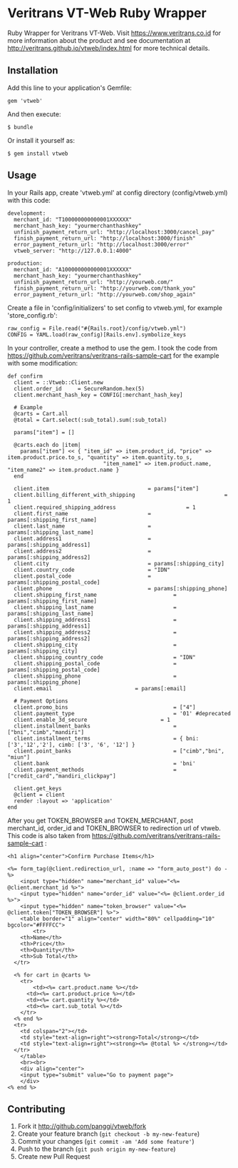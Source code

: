 # Veritrans VT-Web Ruby Wrapper

Ruby Wrapper for Veritrans VT-Web. Visit https://www.veritrans.co.id for more information about the product and see documentation at http://veritrans.github.io/vtweb/index.html for more technical details.

## Installation

Add this line to your application's Gemfile:

    gem 'vtweb'

And then execute:

    $ bundle

Or install it yourself as:

    $ gem install vtweb

## Usage

In your Rails app, create 'vtweb.yml' at config directory (config/vtweb.yml) with this code:

    development:
      merchant_id: "T100000000000001XXXXXX"
      merchant_hash_key: "yourmerchanthashkey"
      unfinish_payment_return_url: "http://localhost:3000/cancel_pay"
      finish_payment_return_url: "http://localhost:3000/finish"
      error_payment_return_url: "http://localhost:3000/error"
      vtweb_server: "http://127.0.0.1:4000"

    production:
      merchant_id: "A100000000000001XXXXXX"
      merchant_hash_key: "yourmerchanthashkey"
      unfinish_payment_return_url: "http://yourweb.com/"
      finish_payment_return_url: "http://yourweb.com/thank_you"
      error_payment_return_url: "http://yourweb.com/shop_again"
      
Create a file in 'config/initializers' to set config to vtweb.yml, for example 'store_config.rb':
    
    raw_config = File.read("#{Rails.root}/config/vtweb.yml")
    CONFIG = YAML.load(raw_config)[Rails.env].symbolize_keys
 
      
In your controller, create a method to use the gem. I took the code from https://github.com/veritrans/veritrans-rails-sample-cart for the example with some modification:

    def confirm
      client = ::Vtweb::Client.new
      client.order_id     = SecureRandom.hex(5)
      client.merchant_hash_key = CONFIG[:merchant_hash_key]

      # Example 
      @carts = Cart.all
      @total = Cart.select(:sub_total).sum(:sub_total)
  
      params["item"] = []    

      @carts.each do |item|
        params["item"] << { "item_id" => item.product_id, "price" => item.product.price.to_s, "quantity" => item.quantity.to_s, 
                                  "item_name1" => item.product.name, "item_name2" => item.product.name }
      end
  
      client.item    							= params["item"]
      client.billing_different_with_shipping 	                        = 1
      client.required_shipping_address 				        = 1
      client.first_name    						= params[:shipping_first_name]
      client.last_name     						= params[:shipping_last_name]
      client.address1      						= params[:shipping_address1]
      client.address2      						= params[:shipping_address2]
      client.city          						= params[:shipping_city]
      client.country_code  						= "IDN"
      client.postal_code   						= params[:shipping_postal_code]
      client.phone         						= params[:shipping_phone]    
      client.shipping_first_name    					= params[:shipping_first_name]
      client.shipping_last_name     					= params[:shipping_last_name]
      client.shipping_address1      					= params[:shipping_address1]
      client.shipping_address2      					= params[:shipping_address2]
      client.shipping_city          					= params[:shipping_city]
      client.shipping_country_code  					= "IDN"
      client.shipping_postal_code   					= params[:shipping_postal_code]
      client.shipping_phone         					= params[:shipping_phone]  
      client.email 							= params[:email] 
  
      # Payment Options
      client.promo_bins             					= ["4"]    
      client.payment_type           					= '01' #deprecated
      client.enable_3d_secure      					= 1
      client.installment_banks      					= ["bni","cimb","mandiri"]
      client.installment_terms      					= { bni: ['3','12','2'], cimb: ['3', '6', '12'] }
      client.point_banks            					= ["cimb","bni", "miun"]
      client.bank                   					= 'bni'
      client.payment_methods        					= ["credit_card","mandiri_clickpay"]

      client.get_keys
      @client = client
      render :layout => 'application'
    end
    
After you get TOKEN_BROWSER and TOKEN_MERCHANT, post merchant_id, order_id and TOKEN_BROWSER to redirection url of vtweb. This code is also taken from https://github.com/veritrans/veritrans-rails-sample-cart :

    <h1 align="center">Confirm Purchase Items</h1>
 
    <%= form_tag(@client.redirection_url, :name => "form_auto_post") do -%>
    	<input type="hidden" name="merchant_id" value="<%= @client.merchant_id %>"> 
    	<input type="hidden" name="order_id" value="<%= @client.order_id %>">
    	<input type="hidden" name="token_browser" value="<%= @client.token["TOKEN_BROWSER"] %>">
    	<table border="1" align="center" width="80%" cellpadding="10" bgcolor="#FFFFCC">
    		<tr>
        <th>Name</th>
        <th>Price</th>
        <th>Quantity</th>
        <th>Sub Total</th>    
      </tr>
      
      <% for cart in @carts %>
        <tr>
        	<td><%= cart.product.name %></td>
          <td><%= cart.product.price %></td>
          <td><%= cart.quantity %></td>
          <td><%= cart.sub_total %></td>
        </tr>    
      <% end %>  
      <tr>
      	<td colspan="2"></td>
      	<td style="text-align=right"><strong>Total</strong></td>
      	<td style="text-align=right"><strong><%= @total %> </strong></td>
      </tr>
    	</table>
    	<br><br>
    	<div align="center">
    	<input type="submit" value="Go to payment page">
    	</div>
    <% end %>

## Contributing

1. Fork it http://github.com/panggi/vtweb/fork 
2. Create your feature branch (`git checkout -b my-new-feature`)
3. Commit your changes (`git commit -am 'Add some feature'`)
4. Push to the branch (`git push origin my-new-feature`)
5. Create new Pull Request
